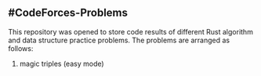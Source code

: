 #CodeForces-Problems
---
This repository was opened to store code results of different Rust algorithm and 
data structure practice problems. 
The problems are arranged as follows:
1. magic triples (easy mode)

